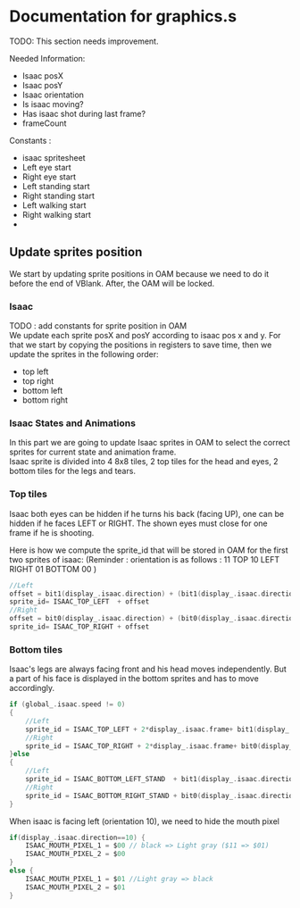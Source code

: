# Documentation for graphics.s

TODO: This section needs improvement. 

Needed Information:
- Isaac posX
- Isaac posY
- Isaac orientation
- Is isaac moving? 
- Has isaac shot during last frame?
- frameCount

Constants :
- isaac spritesheet
- Left eye start
- Right eye start
- Left standing start
- Right standing start
- Left walking start
- Right walking start
- 

## Update sprites position

We start by updating sprite positions in OAM because we need to do it before the end of VBlank. After, the OAM will be locked. 

### Isaac

TODO : add constants for sprite position in OAM  
We update each sprite posX and posY according to isaac pos x and y.
For that we start by copying the positions in registers to save time, then we update the sprites in the following order:  
- top left
- top right
- bottom left
- bottom right

### Isaac States and Animations ###

In this part we are going to update Isaac sprites in OAM to select the correct sprites for current state and animation frame.  
Isaac sprite is divided into 4 8x8 tiles, 2 top tiles for the head and eyes, 2 bottom tiles for the legs and tears.

### Top tiles

Isaac both eyes can be hidden if he turns his back (facing UP), one can be hidden if he faces LEFT or RIGHT. 
The shown eyes must close for one frame if he is shooting. 

Here is how we compute the sprite_id that will be stored in OAM for the first two sprites of isaac: 
(Reminder : orientation is as follows : 
      11 
      TOP
10 LEFT RIGHT 01
    BOTTOM
      00
)	
~~~C
//Left
offset = bit1(display_.isaac.direction) + (bit1(display_.isaac.direction) && (shoot_timer > 0))
sprite_id= ISAAC_TOP_LEFT  + offset
//Right
offset = bit0(display_.isaac.direction) + (bit0(display_.isaac.direction) && (shoot_timer > 0))
sprite_id= ISAAC_TOP_RIGHT + offset
~~~

### Bottom tiles

Isaac's legs are always facing front and his head moves independently.
But a part of his face is displayed in the bottom sprites and has to move accordingly.
~~~C
if (global_.isaac.speed != 0)
{
	//Left
	sprite_id = ISAAC_TOP_LEFT + 2*display_.isaac.frame+ bit1(display_.isaac.direction)
	//Right
	sprite_id = ISAAC_TOP_RIGHT + 2*display_.isaac.frame+ bit0(display_.isaac.direction)
}else
{
	//Left
	sprite_id = ISAAC_BOTTOM_LEFT_STAND  + bit1(display_.isaac.direction)
	//Right
	sprite_id = ISAAC_BOTTOM_RIGHT_STAND + bit0(display_.isaac.direction)
}
~~~

When isaac is facing left (orientation 10), we need to hide the mouth pixel

~~~C
if(display_.isaac.direction==10) {
	ISAAC_MOUTH_PIXEL_1 = $00 // black => Light gray ($11 => $01)
	ISAAC_MOUTH_PIXEL_2 = $00
}
else {
	ISAAC_MOUTH_PIXEL_1 = $01 //Light gray => black
	ISAAC_MOUTH_PIXEL_2 = $01
}
~~~
